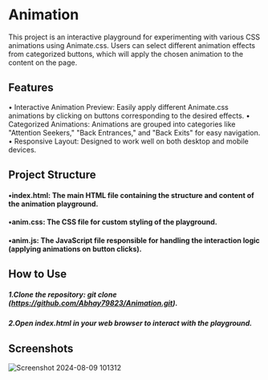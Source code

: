 # Animation
This project is an interactive playground for experimenting with various CSS animations using Animate.css. Users can select different animation effects from categorized buttons, which will apply the chosen animation to the content on the page.

## Features
•	Interactive Animation Preview: Easily apply different Animate.css animations by clicking on buttons corresponding to the desired effects.
•	Categorized Animations: Animations are grouped into categories like "Attention Seekers," "Back Entrances," and "Back Exits" for easy navigation.
•	Responsive Layout: Designed to work well on both desktop and mobile devices.

## Project Structure
#### •index.html: The main HTML file containing the structure and content of the animation playground.
#### •anim.css: The CSS file for custom styling of the playground.
#### •anim.js: The JavaScript file responsible for handling the interaction logic (applying animations on button clicks).

## How to Use
##### 1.Clone the repository: git clone (https://github.com/Abhay79823/Animation.git).
##### 2.Open index.html in your web browser to interact with the playground.

## Screenshots
![Screenshot 2024-08-09 101312](https://github.com/user-attachments/assets/1a9ad2a3-9aac-40ff-b889-6e98c32097c1)


